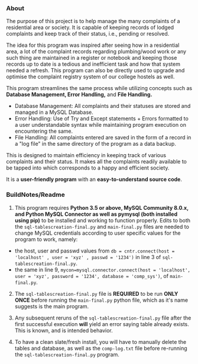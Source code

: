 ### About
The purpose of this project is to help manage the many complaints of a residential area or society. It is capable of keeping records of lodged complaints and keep track of their status, i.e., pending or resolved.

The idea for this program was inspired after seeing how in a residential area, a lot of the complaint records regarding plumbing/wood work or any such thing are maintained in a register or notebook and keeping those records up to date is a tedious and inefficient task and how that system needed a refresh. This program can also be directly used to upgrade and optimise the complaint registry system of our college hostels as well.

This program streamlines the same process while utilizing concepts such as **Database Management, Error Handling,** and **File Handling.**
- Database Management: All complaints and their statuses are stored and managed in a MySQL Database.
- Error Handling: Use of Try and Except statements + Errors formatted to a user understandable syntax while maintaining program execution on encountering the same.
- File Handling: All complaints entered are saved in the form of a record in a "log file" in the same directory of the program as a data backup.

This is designed to maintain efficiency in keeping track of various complaints and their status. It makes all the complaints readily available to be tapped into which corresponds to a happy and efficient society.

It is a **user-friendly program** with an **easy-to-understand source code**.

### BuildNotes/Readme

1. This program requires **Python 3.5 or above, MySQL Community 8.0.x, and Python MySQL Connector as well as pymysql (both installed using pip)** to be installed and working to function properly. Edits to both the `sql-tablescreation-final.py` and `main-final.py` files are needed to change MySQL credentials according to user specific values for the program to work, namely:
- the host, user and passwd values from `db = cntr.connect(host = 'localhost' , user = 'xyz' , passwd = '1234')` in line 3 of `sql-tablescreation-final.py`.
- the same in line 9, `mycon=mysql.connector.connect(host = 'localhost', user = 'xyz', password = '1234', database = 'comp_sys')`, of `main-final.py`.

2. The `sql-tablescreation-final.py` file is **REQUIRED** to be run **ONLY ONCE** before running the `main-final.py` python file, which as it's name suggests is the main program.

3. Any subsequent reruns of the `sql-tablescreation-final.py` file after the first successful execution **will** yield an error saying table already exists. This is known, and is intended behavior.

4. To have a clean slate/fresh install, you will have to manually delete the tables and database, as well as the `comp-log.txt` file before re-running the `sql-tablescreation-final.py` program.

